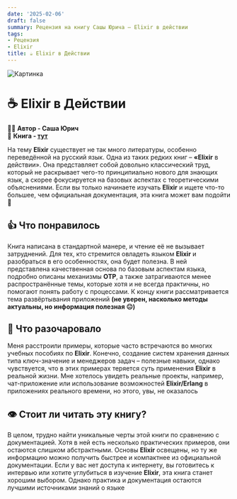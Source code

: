 ```yaml
---
date: '2025-02-06'
draft: false
summary: Рецензия на книгу Сашы Юрича — Elixir в действии
tags:
- Рецензия
- Elixir
title: ☕️ Elixir в Действии
---
```


![Картинка](https://adamanr.github.io/blog/images/posts/image_102.jpg)

# ☕️ Elixir в Действии

🧍‍♂️ **Автор - Саша Юрич**\
📕 **Книга - [тут](https://t.me/c/2238954094/14)**

На тему **Elixir** существует не так много литературы, особенно переведённой на русский язык. Одна из таких редких книг – **«Elixir** в действии». Она представляет собой довольно классический труд, который не раскрывает чего-то принципиально нового для знающих язык, а скорее фокусируется на базовых аспектах с теоретическими объяснениями. Если вы только начинаете изучать **Elixir** и ищете что-то большее, чем официальная документация, эта книга может вам подойти 🌳

## 👍 **Что понравилось**
Книга написана в стандартной манере, и чтение её не вызывает затруднений. Для тех, кто стремится овладеть языком **Elixir** и разобраться в его особенностях, она будет полезна. В ней представлена качественная основа по базовым аспектам языка, подробно описаны механизмы **OTP**, а также затрагиваются менее распространённые темы, которые хотя и не всегда практичны, но помогают понять работу с процессами. К концу книги рассматривается тема развёртывания приложений __(не уверен, насколько методы актуальны, но информация полезная 😐)__

## 🤔 **Что разочаровало**
Меня расстроили примеры, которые часто встречаются во многих учебных пособиях по **Elixir**. Конечно, создание систем хранения данных типа ключ-значение и менеджеров задач – полезные навыки, однако чувствуется, что в этих примерах теряется суть применения **Elixir** в реальной жизни. Мне хотелось увидеть реальные проекты, например, чат-приложение или использование возможностей **Elixir/Erlang** в приложениях реального времени, но этого, увы, не оказалось

## 👁 Стоит ли читать эту книгу?
В целом, трудно найти уникальные черты этой книги по сравнению с документацией. Хотя в ней есть несколько практических примеров, они остаются слишком абстрактными. Основы **Elixir** освещены, но ту же информацию можно получить быстрее и компактнее из официальной документации. Если у вас нет доступа к интернету, вы готовитесь к интервью или хотите углубиться в изучение **Elixir**, эта книга станет хорошим выбором. Однако практика и документация остаются лучшими источниками знаний о языке
